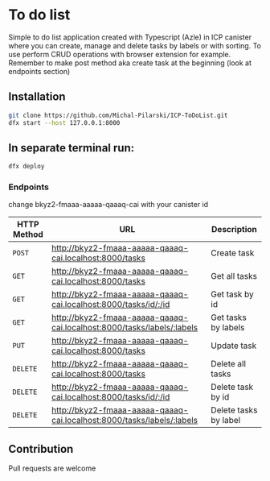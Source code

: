 
# To do list 
Simple to do list application created with Typescript (Azle) in ICP canister where you can create, manage and delete tasks by labels or with sorting.
To use perform CRUD operations with browser extension for example. Remember to make post method aka create task at the beginning (look at endpoints section)

## Installation

```bash
git clone https://github.com/Michal-Pilarski/ICP-ToDoList.git
dfx start --host 127.0.0.1:8000 
```
## In separate terminal run:

```bash
dfx deploy
```

### Endpoints
change bkyz2-fmaaa-aaaaa-qaaaq-cai with your canister id

|HTTP Method|URL|Description|
|---|---|---|
|`POST`| http://bkyz2-fmaaa-aaaaa-qaaaq-cai.localhost:8000/tasks | Create task |
|`GET`| http://bkyz2-fmaaa-aaaaa-qaaaq-cai.localhost:8000/tasks | Get all tasks |
|`GET`| http://bkyz2-fmaaa-aaaaa-qaaaq-cai.localhost:8000/tasks/id/:/id | Get task by id |
|`GET`| http://bkyz2-fmaaa-aaaaa-qaaaq-cai.localhost:8000/tasks/labels/:labels | Get tasks by labels |
|`PUT`| http://bkyz2-fmaaa-aaaaa-qaaaq-cai.localhost:8000/tasks | Update task |
|`DELETE`| http://bkyz2-fmaaa-aaaaa-qaaaq-cai.localhost:8000/tasks | Delete all tasks |
|`DELETE`| http://bkyz2-fmaaa-aaaaa-qaaaq-cai.localhost:8000/tasks/id/:/id | Delete task by id |
|`DELETE`| http://bkyz2-fmaaa-aaaaa-qaaaq-cai.localhost:8000/tasks/labels/:labels | Delete tasks by label |


## Contribution
Pull requests are welcome



